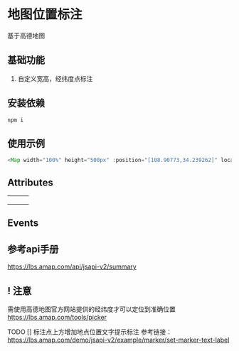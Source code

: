 # 地图位置标注
基于高德地图
## 基础功能
1. 自定义宽高，经纬度点标注


## 安装依赖
`` npm i ``
## 使用示例
``` javascript
<Map width="100%" height="500px" :position="[108.90773,34.239262]" locationName="位置名称"/>
```
## Attributes

|      |      |      |
| ---- | ---- | ---- |
|      |      |      |
|      |      |      |
|      |      |      |



## Events



## 参考api手册

https://lbs.amap.com/api/jsapi-v2/summary

## ! 注意
需使用高德地图官方网站提供的经纬度才可以定位到准确位置
https://lbs.amap.com/tools/picker

TODO
[] 标注点上方增加地点位置文字提示标注
参考链接：https://lbs.amap.com/demo/jsapi-v2/example/marker/set-marker-text-label